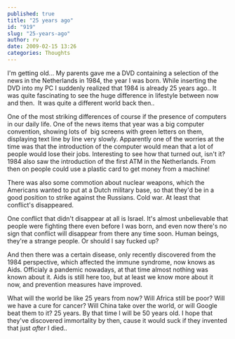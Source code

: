 ```yaml
---
published: true
title: "25 years ago"
id: "919"
slug: "25-years-ago"
author: rv
date: 2009-02-15 13:26
categories: Thoughts
---
```

I'm getting old... My parents gave me a DVD containing a selection of the news in the Netherlands in 1984, the year I was born. While inserting the DVD into my PC I suddenly realized that 1984 is already 25 years ago.. It was quite fascinating to see the huge difference in lifestyle between now and then.  It was quite a different world back then..

One of the most striking differences of course if the presence of computers in our daily life. One of the news items that year was a big computer convention, showing lots of  big screens with green letters on them, displaying text line by line very slowly. Apparently one of the worries at the time was that the introduction of the computer would mean that a lot of people would lose their jobs. Interesting to see how that turned out, isn't it? 1984 also saw the introduction of the first ATM in the Netherlands. From then on people could use a plastic card to get money from a machine!

There was also some commotion about nuclear weapons, which the Americans wanted to put at a Dutch military base, so that they'd be in a good position to strike against the Russians. Cold war. At least that conflict's disappeared.

One conflict that didn't disappear at all is Israel. It's almost unbelievable that people were fighting there even before I was born, and even now there's no sign that conflict will disappear from there any time soon. Human beings, they're a strange people. Or should I say fucked up?

And then there was a certain disease, only recently discovered from the 1984 perspective, which affected the immune syndrome, now knows as Aids. Officialy a pandemic nowadays, at that time almost nothing was known about it. Aids is still here too, but at least we know more about it now, and prevention measures have improved. 

What will the world be like 25 years from now? Will Africa still be poor? Will we have a cure for cancer? Will China take over the world, or will Google beat them to it? 25 years. By that time I will be 50 years old. I hope that they've discovered immortality by then, cause it would suck if they invented that just _after_ I died..